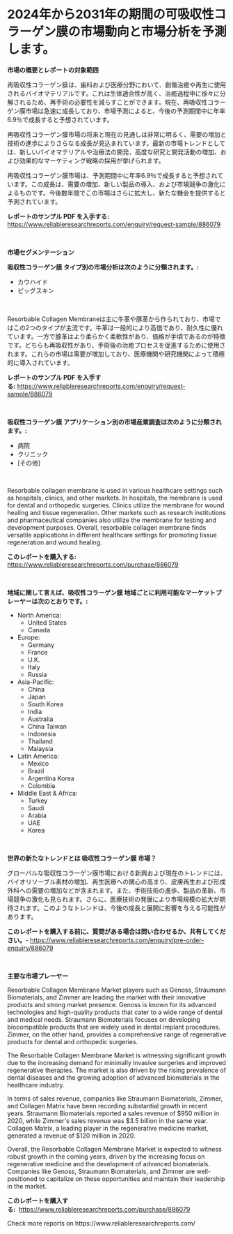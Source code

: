 <p><h1>2024年から2031年の期間の可吸収性コラーゲン膜の市場動向と市場分析を予測します。</h1></p><p><strong>市場の概要とレポートの対象範囲</strong></p>
<p><p>再吸収性コラーゲン膜は、歯科および医療分野において、創傷治癒や再生に使用されるバイオマテリアルです。これは生体適合性が高く、治癒過程中に徐々に分解されるため、再手術の必要性を減らすことができます。現在、再吸収性コラーゲン膜市場は急速に成長しており、市場予測によると、今後の予測期間中に年率6.9％で成長すると予想されています。</p><p>再吸収性コラーゲン膜市場の将来と現在の見通しは非常に明るく、需要の増加と技術の進歩によりさらなる成長が見込まれています。最新の市場トレンドとしては、新しいバイオマテリアルや治療法の開発、高度な研究と開発活動の増加、および効果的なマーケティング戦略の採用が挙げられます。</p><p>再吸収性コラーゲン膜市場は、予測期間中に年率6.9％で成長すると予想されています。この成長は、需要の増加、新しい製品の導入、および市場競争の激化によるものです。今後数年間でこの市場はさらに拡大し、新たな機会を提供すると予測されています。</p></p>
<p><strong>レポートのサンプル PDF を入手する:</strong> <a href="https://www.reliableresearchreports.com/enquiry/request-sample/886079">https://www.reliableresearchreports.com/enquiry/request-sample/886079</a></p>
<p>&nbsp;</p>
<p><strong>市場セグメンテーション</strong></p>
<p><strong>吸収性コラーゲン膜 タイプ別の市場分析は次のように分類されます。:</strong></p>
<p><ul><li>カウハイド</li><li>ピッグスキン</li></ul></p>
<p>&nbsp;</p>
<p><p>Resorbable Collagen Membraneは主に牛革や豚革から作られており、市場ではこの2つのタイプが主流です。牛革は一般的により高価であり、耐久性に優れています。一方で豚革はより柔らかく柔軟性があり、価格が手頃であるのが特徴です。どちらも再吸収性があり、手術後の治癒プロセスを促進するために使用されます。これらの市場は需要が増加しており、医療機関や研究機関によって積極的に導入されています。</p></p>
<p><strong>レポートのサンプル PDF を入手する:</strong>&nbsp;<a href="https://www.reliableresearchreports.com/enquiry/request-sample/886079">https://www.reliableresearchreports.com/enquiry/request-sample/886079</a></p>
<p>&nbsp;</p>
<p><strong> 吸収性コラーゲン膜 アプリケーション別の市場産業調査は次のように分類されます。:</strong></p>
<p><ul><li>病院</li><li>クリニック</li><li>[その他]</li></ul></p>
<p>&nbsp;</p>
<p><p>Resorbable collagen membrane is used in various healthcare settings such as hospitals, clinics, and other markets. In hospitals, the membrane is used for dental and orthopedic surgeries. Clinics utilize the membrane for wound healing and tissue regeneration. Other markets such as research institutions and pharmaceutical companies also utilize the membrane for testing and development purposes. Overall, resorbable collagen membrane finds versatile applications in different healthcare settings for promoting tissue regeneration and wound healing.</p></p>
<p><strong>このレポートを購入する:</strong>&nbsp; <a href="https://www.reliableresearchreports.com/purchase/886079">https://www.reliableresearchreports.com/purchase/886079</a></p>
<p>&nbsp;</p>
<p><strong>地域に関して言えば、吸収性コラーゲン膜 地域ごとに利用可能なマーケットプレーヤーは次のとおりです。:</strong></p>
<p><ul>
    <li>
        North America:
        <ul>
            <li>United States</li>
            <li>Canada</li>
        </ul>
    </li>
    <li>
        Europe:
        <ul>
            <li>Germany</li>
            <li>France</li>
            <li>U.K.</li>
            <li>Italy</li>
            <li>Russia</li>
        </ul>
    </li>
    <li>
        Asia-Pacific:
        <ul>
            <li>China</li>
            <li>Japan</li>
            <li>South Korea</li>
            <li>India</li>
            <li>Australia</li>
            <li>China Taiwan</li>
            <li>Indonesia</li>
            <li>Thailand</li>
            <li>Malaysia</li>
        </ul>
    </li>
    <li>
        Latin America:
        <ul>
            <li>Mexico</li>
            <li>Brazil</li>
            <li>Argentina Korea</li>
            <li>Colombia</li>
        </ul>
    </li>
    <li>
        Middle East & Africa:
        <ul>
            <li>Turkey</li>
            <li>Saudi</li>
            <li>Arabia</li>
            <li>UAE</li>
            <li>Korea</li>
        </ul>
    </li>
    </ul></p>
<p>&nbsp;</p>
<p><strong>世界の新たなトレンドとは 吸収性コラーゲン膜 市場？</strong></p>
<p><p>グローバルな吸収性コラーゲン膜市場における新興および現在のトレンドには、バイオリソーブル素材の増加、再生医療への関心の高まり、皮膚再生および形成外科への需要の増加などが含まれます。また、手術技術の進歩、製品の革新、市場競争の激化も見られます。さらに、医療技術の発展により市場規模の拡大が期待されます。このようなトレンドは、今後の成長と展開に影響を与える可能性があります。</p></p>
<p><strong>このレポートを購入する前に、質問がある場合は問い合わせるか、共有してください。</strong>- <a href="https://www.reliableresearchreports.com/enquiry/pre-order-enquiry/886079">https://www.reliableresearchreports.com/enquiry/pre-order-enquiry/886079</a></p>
<p>&nbsp;</p>
<p><strong>主要な市場プレーヤー</strong></p>
<p><p>Resorbable Collagen Membrane Market players such as Genoss, Straumann Biomaterials, and Zimmer are leading the market with their innovative products and strong market presence. Genoss is known for its advanced technologies and high-quality products that cater to a wide range of dental and medical needs. Straumann Biomaterials focuses on developing biocompatible products that are widely used in dental implant procedures. Zimmer, on the other hand, provides a comprehensive range of regenerative products for dental and orthopedic surgeries.</p><p>The Resorbable Collagen Membrane Market is witnessing significant growth due to the increasing demand for minimally invasive surgeries and improved regenerative therapies. The market is also driven by the rising prevalence of dental diseases and the growing adoption of advanced biomaterials in the healthcare industry.</p><p>In terms of sales revenue, companies like Straumann Biomaterials, Zimmer, and Collagen Matrix have been recording substantial growth in recent years. Straumann Biomaterials reported a sales revenue of $950 million in 2020, while Zimmer's sales revenue was $3.5 billion in the same year. Collagen Matrix, a leading player in the regenerative medicine market, generated a revenue of $120 million in 2020.</p><p>Overall, the Resorbable Collagen Membrane Market is expected to witness robust growth in the coming years, driven by the increasing focus on regenerative medicine and the development of advanced biomaterials. Companies like Genoss, Straumann Biomaterials, and Zimmer are well-positioned to capitalize on these opportunities and maintain their leadership in the market.</p></p>
<p><strong>このレポートを購入する:</strong>&nbsp;&nbsp;<a href="https://www.reliableresearchreports.com/purchase/886079">https://www.reliableresearchreports.com/purchase/886079</a></p>
<p>Check more reports on https://www.reliableresearchreports.com/</p>